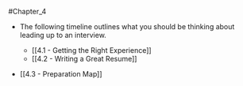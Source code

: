 #Chapter_4
- The following timeline outlines what you should be thinking about leading up to an interview.
	- [[4.1 - Getting the Right Experience]]
	- [[4.2 - Writing a Great Resume]]

- [[4.3 - Preparation Map]]